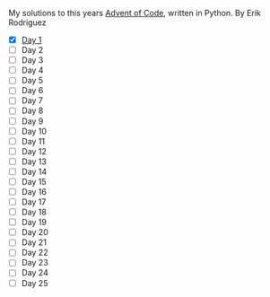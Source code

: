 My solutions to this years [Advent of Code](https://adventofcode.com/2020), written in Python.
By Erik Rodriguez

- [x] [Day 1](https://github.com/Luffiez/AdventOfCode2020/tree/main/PythonApplication1/Day_1)
- [ ] Day 2
- [ ] Day 3
- [ ] Day 4
- [ ] Day 5
- [ ] Day 6
- [ ] Day 7
- [ ] Day 8
- [ ] Day 9
- [ ] Day 10
- [ ] Day 11
- [ ] Day 12
- [ ] Day 13
- [ ] Day 14
- [ ] Day 15
- [ ] Day 16
- [ ] Day 17
- [ ] Day 18
- [ ] Day 19
- [ ] Day 20
- [ ] Day 21
- [ ] Day 22
- [ ] Day 23
- [ ] Day 24
- [ ] Day 25
